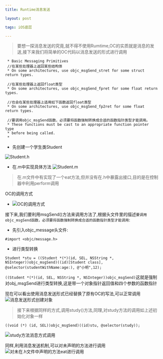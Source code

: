 ```yaml
---
title: Runtime消息发送

layout: post

tags: iOS底层

---
```

> 要想一探消息发送的究竟,就不得不使用Rumtime,OC的实质就是消息的发送,接下来我们将简单的OC代码以消息发送的形式进行调用
```
 * Basic Messaging Primitives
 //在某些处理器上返回某些结构体
 * On some architectures, use objc_msgSend_stret for some struct return types.

 //在某些处理器上返回float类型
 * On some architectures, use objc_msgSend_fpret for some float return types.

 //也会在某些处理器上适用如下函数返回float类型
 * On some architectures, use objc_msgSend_fp2ret for some float return types.

 //要调用objc_msgSend函数，必须要将函数强制转换成合适的函数指针类型才能调用。
 * These functions must be cast to an appropriate function pointer type 
 * before being called. 
 *

```

* 先创建一个学生类Student

![Student.h](https://ws1.sinaimg.cn/large/006tNc79ly1fpz8ru2igwj30vc0migot.jpg)

* 在.m中实现具体方法
![Student.m](https://ws2.sinaimg.cn/large/006tNc79ly1fpz8ybir3qj30v00latbz.jpg)
>在.m文件中有实现了一个eat方法,但并没有在.h中暴露出接口,目的是在控制器中利用perform调用

OC的调用方式
* ![OC的调用方式](https://ws3.sinaimg.cn/large/006tNc79ly1fpz964v1ycj31ce0ykjv8.jpg)

接下来,我们要利用msgSend()方法来调用方法了,根据头文件里的描述`要调用objc_msgSend函数，必须要将函数强制转换成合适的函数指针类型才能调用`:
* 先引入objc_message头文件:

```
#import <objc/message.h>

```



* 进行类型转换

```
Student *stu = ((Student *(*)(id, SEL, NSString *, NSInteger))objc_msgSend)((id)[Student class], @selector(studentWithName:age:), @"小明",12);
```
`((Student *(*)(id, SEL, NSString *, NSInteger))objc_msgSend)`这就是强制对obj_msgSend进行类型转换,这是带一个对象指针返回值和四个参数的函数指针

现在可以看出使用消息发送形式已经替换了原有OC的写法,可以正常调用
![消息发送形式创建对象](https://ws2.sinaimg.cn/large/006tKfTcly1fpzaz1nibfj31bs0gktbv.jpg)
>接下来根据同样的方式,调用study()方法,同理,对study方法的调用如上述初始化对象一样

```
((void (*) (id, SEL))objc_msgSend)((id)stu, @selector(study));
```
![study方法消息方式调用](https://ws1.sinaimg.cn/large/006tKfTcly1fpzb75w8wcj31cc0u0799.jpg)

同样,利用消息发送机制,可以对未声明的方法进行调用
![对未在.h文件中声明的方法eat进行调用](https://ws3.sinaimg.cn/large/006tKfTcly1fpzbeusfgvj315o0j476z.jpg)
